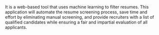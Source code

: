 It is a web-based tool that uses machine learning to filter resumes. This application will automate the resume screening process, save time and effort by eliminating manual screening, 
and provide recruiters with a list of qualified candidates while ensuring a fair and impartial evaluation of all applicants.
